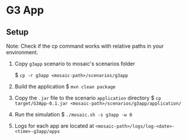 # G3 App

## Setup

Note: Check if the cp command works with relative paths in your environment.

1. Copy `g3app` scenario to mosaic's scenarios folder

    $ `cp -r g3app <mosaic-path>/scenarios/g3app`

2. Build the application
    $ `mvn clean package`

3. Copy the `.jar` file to the scenario `application` directory
    $ `cp target/G3App-0.1.jar <mosaic-path>/scenarios/g3app/application/`

4. Run the simulation
    $ `./mosaic.sh -s g3app -w 0`

5. Logs for each app are located at `<mosaic-path>/logs/log-<date>-<time>-g3app/apps`

